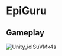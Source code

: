 # EpiGuru

## Gameplay
![Unity_ioISuVMk4s](https://github.com/rE4zon/EpiGuru/assets/108632051/ee9a6bfa-fe91-4dcc-9d49-65bf0a22ba6e)
